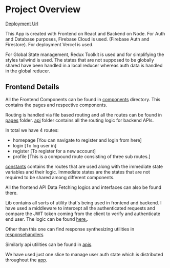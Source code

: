# Project Overview

[Deployment Url](https://apartment-rental.vercel.app/)

This App is created with Frontend on React and Backend on Node. For Auth and Database purposes, Firebase Cloud is used. (Firebase Auth and Firestore). For deployment Vercel is used.

For Global State management, Redux Toolkit is used and for simplifying the styles tailwind is used. The states that are not supposed to be globally shared have been handled in a local reducer whereas auth data is handled in the global reducer.

## Frontend Details

All the Frontend Components can be found in [components](components/) directory. This contains the pages and respective components.

Routing is handled via file based routing and all the routes can be found in [pages](pages/) folder. [api](pages/api/) folder contains all the routing logic for backend APIs.

In total we have 4 routes:

- homepage [You can navigate to register and login from here]
- login [To log user in]
- register [To register for a new account]
- profile [This is a compound route consisting of three sub routes.]

[constants](constants/) contains the routes that are used along with the immediate state variables and their logic. Immediate states are the states that are not required to be shared among different components.

All the frontend API Data Fetching logics and interfaces can also be found there.

Lib contains all sorts of utility that's being used in frontend and backend. I have used a middleware to intercept all the authenticated requests and compare the JWT token coming from the client to verify and authenticate end user. The logic can be found [here.](lib/backend/middleware/withUserProtect.ts).

Other than this one can find response synthesizing utilities in [responsehandlers](lib/backend/responsehandlers)

Similarly api utilities can be found in [apis](lib/backend/apis).

We have used just one slice to manage user auth state which is distributed throughout the [app](redux/slices/posts.ts).
